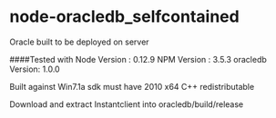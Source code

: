 # node-oracledb_selfcontained
Oracle built to be deployed on server

####Tested with
Node Version : 0.12.9
NPM Version : 3.5.3
oracledb Version: 1.0.0




Built against Win7.1a sdk must have 2010 x64 C++ redistributable

Download and extract Instantclient into oracledb/build/release
